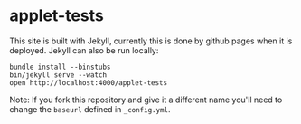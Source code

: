 applet-tests
============

This site is built with Jekyll, currently this is done by github pages when it is deployed.
Jekyll can also be run locally:

    bundle install --binstubs
    bin/jekyll serve --watch
    open http://localhost:4000/applet-tests

Note: If you fork this repository and give it a different name you'll need to change the
`baseurl` defined in `_config.yml`.

